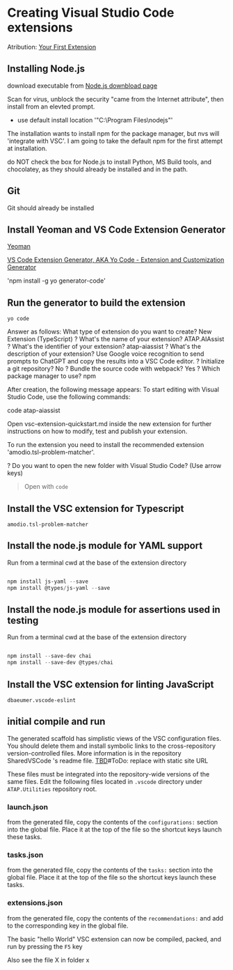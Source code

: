 # Creating Visual Studio Code extensions

Atribution:
[Your First Extension](https://code.visualstudio.com/api/get-started/your-first-extension)

## Installing Node.js

download executable from [Node.js downbload page](https://nodejs.org/en)

Scan for virus, unblock the security "came from the Internet attribute",  then install from an elevted prompt.

+ use default install location '"C:\Program Files\nodejs\"'

The installation wants to install npm for the package manager, but nvs will 'integrate with VSC'. I am going to take the default npm for the first attempt at installation.

do NOT check the box for Node.js to install Python, MS Build tools, and chocolatey, as they should already be installed and in the path.

## Git

Git should already be installed

## Install Yeoman and VS Code Extension Generator

[Yeoman](https://yeoman.io/)

[VS Code Extension Generator, AKA Yo Code - Extension and Customization Generator ](https://www.npmjs.com/package/generator-code)

'npm install -g yo generator-code'

## Run the generator to build the extension

`yo code`

Answer as follows:
 What type of extension do you want to create? New Extension (TypeScript)
? What's the name of your extension? ATAP.AIAssist
? What's the identifier of your extension? atap-aiassist
? What's the description of your extension? Use Google voice recognition to send prompts to ChatGPT and copy the results
 into a VSC Code editor.
? Initialize a git repository? No
? Bundle the source code with webpack? Yes
? Which package manager to use? npm

After creation, the following message appears:
To start editing with Visual Studio Code, use the following commands:

code atap-aiassist

Open vsc-extension-quickstart.md inside the new extension for further instructions
on how to modify, test and publish your extension.

To run the extension you need to install the recommended extension 'amodio.tsl-problem-matcher'.

? Do you want to open the new folder with Visual Studio Code? (Use arrow keys)
> Open with `code`

## Install the VSC extension for Typescript

`amodio.tsl-problem-matcher`

## Install the node.js module for YAML support

Run from a terminal cwd at  the base of the extension directory

```Powershell

npm install js-yaml --save
npm install @types/js-yaml --save
```

## Install the node.js module for assertions used in testing

Run from a terminal cwd at  the base of the extension directory

```Powershell

npm install --save-dev chai
npm install --save-dev @types/chai

```


## Install the VSC extension for linting JavaScript

`dbaeumer.vscode-eslint`

## initial compile and run

The generated scaffold has simplistic views of the VSC configuration files. You should delete them and install symbolic links to the cross-repository version-controlled files. More information is in the repository SharedVSCode 's readme file. [TBD](TBD)#ToDo: replace with static site URL

These files must be integrated into the repository-wide versions of the same files. Edit the following files located in `.vscode` directory under `ATAP.Utilities` repository root.

### launch.json

from the generated file, copy the contents of the `configurations:` section into the global file. Place it at the top of the file so the shortcut keys launch these tasks.

### tasks.json

from the generated file, copy the contents of the `tasks:` section into the global file. Place it at the top of the file so the shortcut keys launch these tasks.

### extensions.json

from the generated file, copy the contents of the `recommendations:` and add to the corresponding key in the global file.

The basic "hello World" VSC extension can now be compiled, packed, and run by pressing the `F5` key


Also see the file X in folder x
